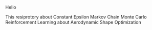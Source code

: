 Hello 

This resiprotory about Constant Epsilon Markov Chain Monte Carlo Reinforcement Learning about Aerodynamic Shape Optimization 
